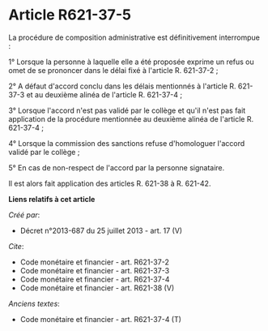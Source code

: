 # Article R621-37-5

La procédure de composition administrative est définitivement interrompue : 

1° Lorsque la personne à laquelle elle a été proposée exprime un refus ou omet de se prononcer dans le délai fixé à l'article
R. 621-37-2 ; 

2° A défaut d'accord conclu dans les délais mentionnés à l'article R. 621-37-3 et au deuxième alinéa de l'article R.
621-37-4 ; 

3° Lorsque l'accord n'est pas validé par le collège et qu'il n'est pas fait application de la procédure mentionnée au
deuxième alinéa de l'article R. 621-37-4 ; 

4° Lorsque la commission des sanctions refuse d'homologuer l'accord validé par le collège ; 

5° En cas de non-respect de l'accord par la personne signataire. 

Il est alors fait application des articles R. 621-38 à R. 621-42.

**Liens relatifs à cet article**

_Créé par_:

  - Décret n°2013-687 du 25 juillet 2013 - art. 17 (V)

_Cite_:

  - Code monétaire et financier - art. R621-37-2
  - Code monétaire et financier - art. R621-37-3
  - Code monétaire et financier - art. R621-37-4
  - Code monétaire et financier - art. R621-38 (V)

_Anciens textes_:

  - Code monétaire et financier - art. R621-37-4 (T)
